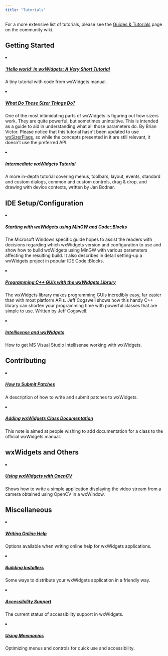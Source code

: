 ```yaml
---
title: "Tutorials"
---
```


For a more extensive list of tutorials, please see the [Guides & Tutorials][1]
page on the community wiki.

[1]: https://wiki.wxwidgets.org/Guides_%26_Tutorials


## Getting Started

<div class="list-group my-3">
  <li class="list-group-item">
    <h5 class="mb-1">
      <a href="https://docs.wxwidgets.org/trunk/overview_helloworld.html">
        'Hello world' in wxWidgets: A Very Short Tutorial
      </a>
    </h5>
    <p class="mb-0">
      A tiny tutorial with code from wxWidgets manual.
    </p>
  </li>
  <li class="list-group-item">
    <h5 class="mb-1">
      <a href="http://neume.sourceforge.net/sizerdemo/">
        What Do These Sizer Things Do?
      </a>
    </h5>
    <p class="mb-0">
      One of the most intimidating parts of wxWidgets is figuring out how
      sizers work. They are quite powerful, but sometimes unintuitive. This is
      intended as a guide to aid in understanding what all those parameters do.
      By Brian Victor. Please notice that this tutorial hasn't been updated to
      use <a href="https://docs.wxwidgets.org/trunk/classwx_sizer_flags.html">wxSizerFlags</a>,
      so while the concepts presented in it are still relevant, it doesn't use
      the preferred API.
    </p>
  </li>
  <li class="list-group-item">
    <h5 class="mb-1">
      <a href="http://zetcode.com/gui/wxwidgets/">
        Intermediate wxWidgets Tutorial
      </a>
    </h5>
    <p class="mb-0">
      A more in-depth tutorial covering menus, toolbars, layout, events,
      standard and custom dialogs, common and custom controls, drag &amp; drop,
      and drawing with device contexts, written by Jan Bodnar.
    </p>
  </li>
</div>


## IDE Setup/Configuration

<div class="list-group my-3">
  <li class="list-group-item">
    <h5 class="mb-1">
      <a href="https://github.com/PBfordev/wxpbguide">
        Starting with wxWidgets using MinGW and Code::Blocks
      </a>
    </h5>
    <p class="mb-0">
      The Microsoft Windows specific guide hopes to assist the readers with
      decisions regarding which wxWidgets version and configuration to use and
      show how to build wxWidgets using MinGW with various parameters affecting
      the resulting build. It also describes in detail setting-up a wxWidgets
      project in popular IDE Code::Blocks.
    </p>
  </li>
  <li class="list-group-item">
    <h5 class="mb-1">
      <a href="http://www.informit.com/articles/article.asp?p=606222&amp;rl=1">
        Programming C++ GUIs with the wxWidgets Library
      </a>
    </h5>
    <p class="mb-0">
      The wxWidgets library makes programming GUIs incredibly easy, far easier
      than with most platform APIs. Jeff Cogswell shows how this handy C++
      library can shorten your programming time with powerful classes that are
      simple to use. Written by Jeff Cogswell.
    </p>
  </li>
  <li class="list-group-item">
    <h5 class="mb-1">
      <a href="http://www.litwindow.com/Knowhow/Intellisense/intellisense.html">
        Intellisense and wxWidgets
      </a>
    </h5>
    <p class="mb-0">
      How to get MS Visual Studio Intellisense working with wxWidgets.
    </p>
  </li>
</div>


## Contributing

<div class="list-group my-3">
  <li class="list-group-item">
    <h5 class="mb-1">
      <a href="/develop/how-to-submit-patches/">
        How to Submit Patches
      </a>
    </h5>
    <p class="mb-0">
      A description of how to write and submit patches to wxWidgets.
    </p>
  </li>
  <li class="list-group-item">
    <h5 class="mb-1">
      <a href="https://github.com/wxWidgets/wxWidgets/blob/master/docs/contributing/how-to-add-class-documentation.md">
        Adding wxWidgets Class Documentation
      </a>
    </h5>
    <p class="mb-0">
      This note is aimed at people wishing to add documentation for a class to
      the official wxWidgets manual.
    </p>
  </li>
</div>


## wxWidgets and Others

<div class="list-group my-3">
  <li class="list-group-item">
    <h5 class="mb-1">
      <a href="http://larryo.org/work/information/wxopencv/index.html">
        Using wxWidgets with OpenCV
      </a>
    </h5>
    <p class="mb-0">
      Shows how to write a simple application displaying the video stream from
      a camera obtained using OpenCV in a wxWindow.
    </p>
  </li>
</div>


## Miscellaneous

<div class="list-group my-3">
  <li class="list-group-item">
    <h5 class="mb-1">
      <a href="/docs/tutorials/writing-online-help/">
        Writing Online Help
      </a>
    </h5>
    <p class="mb-0">
      Options available when writing online help for wxWidgets applications.
    </p>
  </li>
  <li class="list-group-item">
    <h5 class="mb-1">
      <a href="/docs/tutorials/building-installers/">
        Building Installers
      </a>
    </h5>
    <p class="mb-0">
      Some ways to distribute your wxWidgets application in a friendly way.
    </p>
  </li>
  <li class="list-group-item">
    <h5 class="mb-1">
      <a href="/docs/tutorials/accessibility/">
        Accessibility Support
      </a>
    </h5>
    <p class="mb-0">
      The current status of accessibility support in wxWidgets.
    </p>
  </li>
  <li class="list-group-item">
    <h5 class="mb-1">
      <a href="/docs/tutorials/using-mnemonics/">
        Using Mnemonics
      </a>
    </h5>
    <p class="mb-0">
      Optimizing menus and controls for quick use and accessibility.
    </p>
  </li>
</div>
